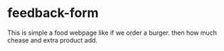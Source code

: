# feedback-form
This is simple a food webpage like if we order a burger.
then how much chease and extra product add.
